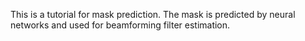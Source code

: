 This is a tutorial for mask prediction.
The mask is predicted by neural networks and used for beamforming filter estimation. 
